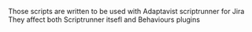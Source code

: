 Those scripts are written to be used with Adaptavist scriptrunner for Jira
They affect both Scriptrunner itsefl and Behaviours plugins